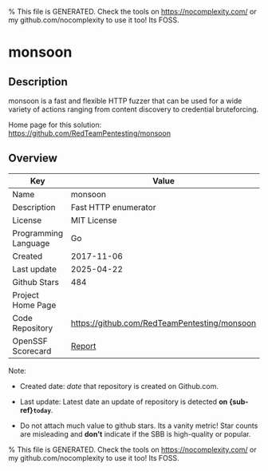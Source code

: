 
% This file is GENERATED. Check the tools on https://nocomplexity.com/ or my github.com/nocomplexity to use it too! Its FOSS. 

# monsoon

## Description 

monsoon is a fast and flexible HTTP fuzzer that can be used for a wide variety of actions ranging from content discovery to credential bruteforcing. 

Home page for this solution: https://github.com/RedTeamPentesting/monsoon 

## Overview 

| Key | Value |
| --- | --- |
| Name | monsoon |
| Description | Fast HTTP enumerator |
| License | MIT License |
| Programming Language | Go |
| Created | 2017-11-06 |
| Last update | 2025-04-22 |
| Github Stars | 484 |
| Project Home Page |  |
| Code Repository | https://github.com/RedTeamPentesting/monsoon |
| OpenSSF Scorecard | [Report](https://securityscorecards.dev/viewer/?uri=github.com/RedTeamPentesting/monsoon) |

Note:
 - Created date: *date* that repository is created on Github.com. 

- Last update: Latest date an update of repository is detected **on {sub-ref}`today`**. 

- Do not attach much value to github stars. Its a vanity metric! Star counts are misleading and 
**don't** indicate if the SBB is high-quality or popular.

% This file is GENERATED. Check the tools on https://nocomplexity.com/ or my github.com/nocomplexity to use it too! Its FOSS. 

